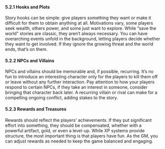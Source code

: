#### 5.2.1 Hooks and Plots

Story hooks can be simple: give players something they want or make it difficult for them to obtain anything at all. Motivations vary, some players seek wealth, others power, and some just want to explore. While “save the world” stories are classic, they aren’t always necessary. You can have overarching events unfold in the background, letting players decide whether they want to get involved. If they ignore the growing threat and the world ends, that’s on them.

#### 5.2.2 NPCs and Villains

NPCs and villains should be memorable and, if possible, recurring. It’s no fun to introduce an interesting character only for the players to kill them off or leave without any further interaction. Pay attention to how your players respond to certain NPCs, if they take an interest in someone, consider bringing that character back later. A recurring villain or rival can make for a compelling ongoing conflict, adding stakes to the story.

#### 5.2.3 Rewards and Treasures

Rewards should reflect the players' achievements. If they put significant effort into something, they should be compensated, whether with a powerful artifact, gold, or even a level-up. While XP systems provide structure, the most important thing is that players have fun. As the GM, you can adjust rewards as needed to keep the game balanced and engaging.